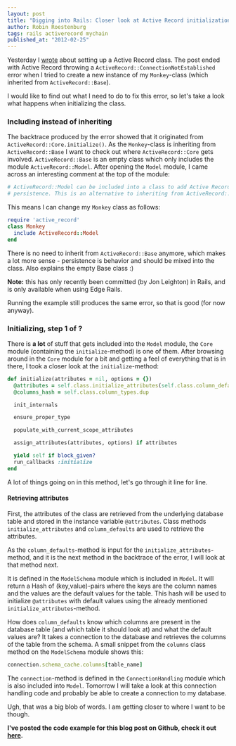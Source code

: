 ```yaml
--- 
layout: post 
title: "Digging into Rails: Closer look at Active Record initialization" 
author: Robin Roestenburg 
tags: rails activerecord mychain 
published_at: "2012-02-25" 
---
```


Yesterday I
[wrote](/2012/02/24/digging-into-rails-setting-up-activerecord-class) about
setting up a Active Record class. The post ended with Active Record throwing a
`ActiveRecord::ConnectionNotEstablished` error when I tried to create a new
instance of my `Monkey`-class (which inherited from `ActiveRecord::Base`). 

I would like to find out what I need to do to fix this error, so let's take a
look what happens when initializing the class. 

### Including instead of inheriting 

The backtrace produced by the error showed that it originated from
`ActiveRecord::Core.initialize()`. As the `Monkey`-class is inheriting from
`ActiveRecord::Base` I want to check out where `ActiveRecord::Core` gets
involved. `ActiveRecord::Base` is an empty class which only includes the module
`ActiveRecord::Model`. After opening the `Model` module, I came across an
interesting comment at the top of the module: 

~~~ ruby 
# ActiveRecord::Model can be included into a class to add Active Record
# persistence. This is an alternative to inheriting from ActiveRecord::Base.
~~~

This means I can change my `Monkey` class as follows: 

~~~ ruby 
require 'active_record'
class Monkey 
  include ActiveRecord::Model 
end
~~~

There is no need to inherit from `ActiveRecord::Base` anymore, which makes a
lot more sense - persistence is behavior and should be mixed into the class.
Also explains the empty Base class :) 

**Note:** this has only recently been committed (by Jon Leighton) in Rails, and
is only available when using Edge Rails.

Running the example still produces the same error, so that is good (for now
anyway).  

### Initializing, step 1 of ?
There is **a lot** of stuff that gets included into the `Model` module, the
`Core` module (containing the `initialize`-method) is one of them. After
browsing around in the `Core` module for a bit and getting a feel of everything
that is in there, I took a closer look at the `initialize`-method:

~~~ ruby
def initialize(attributes = nil, options = {})
  @attributes = self.class.initialize_attributes(self.class.column_defaults.dup)
  @columns_hash = self.class.column_types.dup

  init_internals

  ensure_proper_type

  populate_with_current_scope_attributes

  assign_attributes(attributes, options) if attributes

  yield self if block_given?
  run_callbacks :initialize
end
~~~

A lot of things going on in this method, let's go through it line for line. 

#### Retrieving attributes
First, the attributes of the class are retrieved from the underlying database
table and stored in the instance variable `@attributes`. Class methods
`initialize_attributes` and `column_defaults` are used to retrieve the
attributes. 

As the `column_defaults`-method is input for the `initialize_attributes`-method,
and it is the next method in the backtrace of the error, I will look at that
method next. 

It is defined in the `ModelSchema` module which is
included in `Model`. It will return a Hash of (key,value)-pairs
where the keys are the column names and the values are the default values for
the table. This hash will be used to initialize `@attributes` with default
values using the already mentioned `initialize_attributes`-method. 

How does `column_defaults` know which columns are present in the database table
(and which table it should look at) and what the default values are? It takes a
connection to the database and retrieves the columns of the table from the
schema. A small snippet from the `columns` class method on the `ModelSchema`
module shows this: 

~~~ ruby
connection.schema_cache.columns[table_name]
~~~

The `connection`-method is defined in the `ConnectionHandling` module which is
also included into `Model`. Tomorrow I will take a look at this connection
handling code and probably be able to create a connection to my database. 

Ugh, that was a big blob of words. I am getting closer to where I want to be
though. 

**I've posted the code example for this blog post on Github, check it out
[here](https://github.com/robinroestenburg/digging-into-rails/tree/master/002-closer-look-at-activerecord-initialization).**
